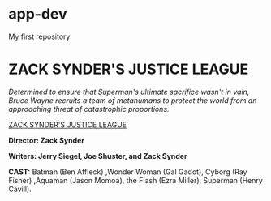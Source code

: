 # app-dev
My first repository
# ZACK SYNDER'S JUSTICE LEAGUE
*Determined to ensure that Superman's ultimate sacrifice wasn't in vain, Bruce Wayne recruits a team of metahumans to protect the world from an approaching threat of catastrophic proportions.*

[ZACK SYNDER'S JUSTICE LEAGUE](https://www.imdb.com/title/tt12361974/)


**Director: Zack Synder**

**Writers: Jerry Siegel, Joe Shuster, and Zack Synder**

**CAST:**
Batman (Ben Affleck) ,Wonder Woman (Gal Gadot),
Cyborg (Ray Fisher) ,Aquaman (Jason Momoa),
the Flash (Ezra Miller), Superman (Henry Cavill).
